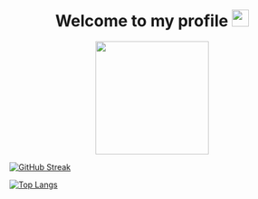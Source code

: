 <div id="header" align="center">
  <h1>
    Welcome to my profile
    <img src="https://media.giphy.com/media/hvRJCLFzcasrR4ia7z/giphy.gif" width="30px"/>
  </h1>
  <img src="https://66.media.tumblr.com/3d05599acbae7a7d95fec533f8a3b2d1/tumblr_mpzxpfGkZX1rl3tlpo1_500.png" width="200"/>

</div>
<div align="center">
  <img src="https://komarev.com/ghpvc/?username=gaaelgarciia&style=flat-square&color=red" alt=""/>
</div>

<!-- [![GitHub Streak](https://streak-stats.demolab.com?user=gaaelgarciia&theme=gruvbox)](https://git.io/streak-stats) -->

[![GitHub Streak](https://streak-stats.demolab.com/?user=gaaelgarciia&theme=gruvbox)](https://git.io/streak-stats)

[![Top Langs](https://github-readme-stats.vercel.app/api/top-langs/?username=gaaelgarciia)](https://github.com/anuraghazra/github-readme-stats)